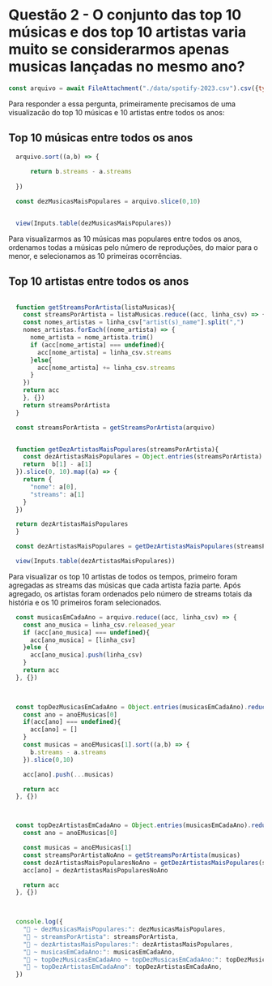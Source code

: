 # Questão 2 -  O conjunto das top 10 músicas e dos top 10 artistas varia muito se considerarmos apenas musicas lançadas no mesmo ano?


```js
const arquivo = await FileAttachment("./data/spotify-2023.csv").csv({typed: true});


```

Para responder a essa pergunta, primeiramente precisamos de uma visualizacão do top 10 músicas e 10 artistas entre todos os anos:

## Top 10 músicas entre todos os anos

```js
  arquivo.sort((a,b) => {
   
      return b.streams - a.streams
    
  })

  const dezMusicasMaisPopulares = arquivo.slice(0,10)


  view(Inputs.table(dezMusicasMaisPopulares))

```

Para visualizarmos as 10 músicas mas populares entre todos os anos, ordenamos todas a músicas pelo número de reproduções, do maior para o menor, e selecionamos as 10 primeiras ocorrências.

## Top 10 artistas entre todos os anos

```js

  function getStreamsPorArtista(listaMusicas){
    const streamsPorArtista = listaMusicas.reduce((acc, linha_csv) => { 
    const nomes_artistas = linha_csv["artist(s)_name"].split(",")
    nomes_artistas.forEach((nome_artista) => {
      nome_artista = nome_artista.trim()
      if (acc[nome_artista] === undefined){
        acc[nome_artista] = linha_csv.streams
      }else{
        acc[nome_artista] += linha_csv.streams
      }
    })
    return acc
    }, {})
    return streamsPorArtista
  }

  const streamsPorArtista = getStreamsPorArtista(arquivo)


  function getDezArtistasMaisPopulares(streamsPorArtista){
    const dezArtistasMaisPopulares = Object.entries(streamsPorArtista).sort((a,b) => {
    return  b[1] - a[1]
  }).slice(0, 10).map((a) => {
    return {
      "nome": a[0],
      "streams": a[1]
    }
  })

  return dezArtistasMaisPopulares
  }

  const dezArtistasMaisPopulares = getDezArtistasMaisPopulares(streamsPorArtista)

  view(Inputs.table(dezArtistasMaisPopulares))
```
Para visualizar os top 10 artistas de todos os tempos, primeiro foram agregadas as streams das músicas que cada artista fazia parte. Após agregado, os artistas foram ordenados pelo número de streams totais da história e os 10 primeiros foram selecionados.

```js
  const musicasEmCadaAno = arquivo.reduce((acc, linha_csv) => {
    const ano_musica = linha_csv.released_year
    if (acc[ano_musica] === undefined){
      acc[ano_musica] = [linha_csv]
    }else {
      acc[ano_musica].push(linha_csv)
    }
    return acc
  }, {})
  


  const topDezMusicasEmCadaAno = Object.entries(musicasEmCadaAno).reduce((acc, anoEMusicas) => {
    const ano = anoEMusicas[0]
    if(acc[ano] === undefined){
      acc[ano] = []
    }
    const musicas = anoEMusicas[1].sort((a,b) => {
      b.streams - a.streams
    }).slice(0,10)

    acc[ano].push(...musicas)

    return acc
  }, {})



  const topDezArtistasEmCadaAno = Object.entries(musicasEmCadaAno).reduce((acc, anoEMusicas) => {
    const ano = anoEMusicas[0]

    const musicas = anoEMusicas[1]
    const streamsPorArtistaNoAno = getStreamsPorArtista(musicas)
    const dezArtistasMaisPopularesNoAno = getDezArtistasMaisPopulares(streamsPorArtistaNoAno)
    acc[ano] = dezArtistasMaisPopularesNoAno

    return acc
  }, {})

  

  console.log({
    "🚀 ~ dezMusicasMaisPopulares:": dezMusicasMaisPopulares,
    "🚀 ~ streamsPorArtista": streamsPorArtista,
    "🚀 ~ dezArtistasMaisPopulares:": dezArtistasMaisPopulares,
    "🚀 ~ musicasEmCadaAno:": musicasEmCadaAno,
    "🚀 ~ topDezMusicasEmCadaAno ~ topDezMusicasEmCadaAno:": topDezMusicasEmCadaAno,
    "🚀 ~ topDezArtistasEmCadaAno": topDezArtistasEmCadaAno,
  })


```
